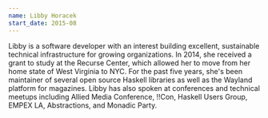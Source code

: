 ```yaml
---
name: Libby Horacek
start_date: 2015-08
---
```


Libby is a software developer with an interest building excellent, sustainable technical infrastructure for growing organizations. In 2014, she received a grant to study at the Recurse Center, which allowed her to move from her home state of West Virginia to NYC. For the past five years, she's been maintainer of several open source Haskell libraries as well as the Wayland platform for magazines. Libby has also spoken at conferences and technical meetups including Allied Media Conference, !!Con, Haskell Users Group, EMPEX LA, Abstractions, and Monadic Party.
